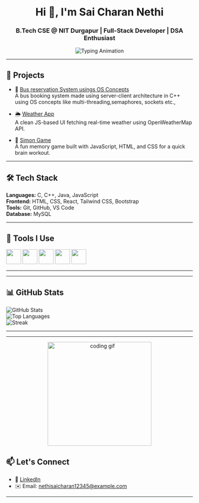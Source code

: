 <h1 align="center">Hi 👋, I'm Sai Charan Nethi</h1>
<h3 align="center">B.Tech CSE @ NIT Durgapur | Full-Stack Developer | DSA Enthusiast</h3>

<p align="center">
  <img src="https://readme-typing-svg.demolab.com?font=Fira+Code&weight=500&size=20&pause=1000&center=true&vCenter=true&width=440&lines=Exploring+CS+at+NIT+Durgapur;Building+Clean+and+Efficient+Systems;DSA+%7C+Java+%7C+React+%7C+DBMS" alt="Typing Animation" />
</p>


---

## 🚀 Projects

- 🔐 [Bus reservation System usings OS Concepts](https://github.com/charrann12/Bus_Reservation_System)  
  A bus booking system made using server-client architecture in C++ using OS concepts like multi-threading,semaphores, sockets etc.,

- 🌦️ [Weather App](https://github.com/charrann12/Weather_App)  
  A clean JS-based UI fetching real-time weather using OpenWeatherMap API.

- 🧠 [Simon Game](https://github.com/charrann12/Simon_Game)  
  A fun memory game built with JavaScript, HTML, and CSS for a quick brain workout.

---

## 🛠️ Tech Stack

**Languages:** C, C++, Java, JavaScript  
**Frontend:** HTML, CSS, React, Tailwind CSS, Bootstrap   
**Tools:** Git, GitHub, VS Code  
**Database:** MySQL  

---

## 🧰 Tools I Use
<p align="left">
  <img src="https://cdn.jsdelivr.net/gh/devicons/devicon/icons/cplusplus/cplusplus-original.svg" width="40" />
  <img src="https://cdn.jsdelivr.net/gh/devicons/devicon/icons/javascript/javascript-original.svg" width="40" />
  <img src="https://cdn.jsdelivr.net/gh/devicons/devicon/icons/react/react-original.svg" width="40" />
  <img src="https://cdn.jsdelivr.net/gh/devicons/devicon/icons/mysql/mysql-original.svg" width="40" />
  <img src="https://cdn.jsdelivr.net/gh/devicons/devicon/icons/github/github-original.svg" width="40" />
</p>

---
---


## 📊 GitHub Stats

![GitHub Stats](https://github-readme-stats.vercel.app/api?username=charrann12&show_icons=true&theme=tokyonight&hide_border=true)  
![Top Languages](https://github-readme-stats.vercel.app/api/top-langs/?username=charrann12&layout=compact&theme=tokyonight&hide_border=true)  
![Streak](https://github-readme-streak-stats.herokuapp.com?user=charrann12&theme=tokyonight&hide_border=true)

---
---
<p align="center">
  <img src="https://media.giphy.com/media/qgQUggAC3Pfv687qPC/giphy.gif" width="280" alt="coding gif"/>
</p>




## 📫 Let's Connect

- 💼 [LinkedIn](https://www.linkedin.com/in/sai-charan-nethi-9902782ab/) 
- ✉️ Email: nethisaicharan12345@example.com 

---

